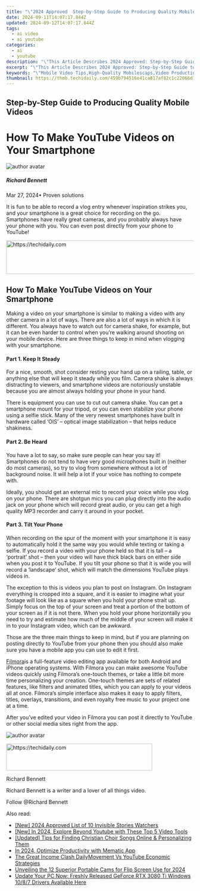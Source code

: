 ```yaml
---
title: "\"2024 Approved  Step-by-Step Guide to Producing Quality Mobile Videos\""
date: 2024-09-11T14:07:17.844Z
updated: 2024-09-12T14:07:17.844Z
tags:
  - ai video
  - ai youtube
categories:
  - ai
  - youtube
description: "\"This Article Describes 2024 Approved: Step-by-Step Guide to Producing Quality Mobile Videos\""
excerpt: "\"This Article Describes 2024 Approved: Step-by-Step Guide to Producing Quality Mobile Videos\""
keywords: "\"Mobile Video Tips,High-Quality Mobilescaps,Video Production Guide,Good Mobile Videoguide,Top Mobile Video Techniques,Quality Video Creation,Produce Excellent Videos\""
thumbnail: https://thmb.techidaily.com/459b794516e41ca817af82c1c22066d193c455f4891dd7a8e040210befb5bf6c.jpg
---
```


## Step-by-Step Guide to Producing Quality Mobile Videos

# How To Make YouTube Videos on Your Smartphone

![author avatar](https://images.wondershare.com/filmora/article-images/richard-bennett.jpg)

##### Richard Bennett

 Mar 27, 2024• Proven solutions

 It is fun to be able to record a vlog entry whenever inspiration strikes you, and your smartphone is a great choice for recording on the go. Smartphones have really great cameras, and you probably always have your phone with you. You can even post directly from your phone to YouTube!

<!-- affiliate ads begin -->
<a href="https://unicoeye.pxf.io/c/5597632/2134246/18498" target="_top" id="2134246">
  <img src="//a.impactradius-go.com/display-ad/18498-2134246" border="0" alt="https://techidaily.com" width="728" height="90"/>
</a>
<img height="0" width="0" src="https://unicoeye.pxf.io/i/5597632/2134246/18498" style="position:absolute;visibility:hidden;" border="0" />
<!-- affiliate ads end -->

## How To Make YouTube Videos on Your Smartphone

 Making a video on your smartphone is similar to making a video with any other camera in a lot of ways. There are also a lot of ways in which it is different. You always have to watch out for camera shake, for example, but it can be even harder to control when you’re walking around shooting on your mobile device. Here are three things to keep in mind when vlogging with your smartphone.

#### Part 1\. Keep It Steady

 For a nice, smooth, shot consider resting your hand up on a railing, table, or anything else that will keep it steady while you film. Camera shake is always distracting to viewers, and smartphone videos are notoriously unstable because you are almost always holding your phone in your hand.

 There is equipment you can use to cut out camera shake. You can get a smartphone mount for your tripod, or you can even stabilize your phone using a selfie stick. Many of the very newest smartphones have built in hardware called ‘OIS’ – optical image stabilization – that helps reduce shakiness.

#### Part 2\. Be Heard

 You have a lot to say, so make sure people can hear you say it! Smartphones do not tend to have very good microphones built in (neither do most cameras), so try to vlog from somewhere without a lot of background noise. It will help a lot if your voice has nothing to compete with.

 Ideally, you should get an external mic to record your voice while you vlog on your phone. There are shotgun mics you can plug directly into the audio jack on your phone which will record great audio, or you can get a high quality MP3 recorder and carry it around in your pocket.

#### Part 3\. Tilt Your Phone

 When recording on the spur of the moment with your smartphone it is easy to automatically hold it the same way you would while texting or taking a selfie. If you record a video with your phone held so that it is tall – a ‘portrait’ shot – then your video will have thick black bars on either side when you post it to YouTube. If you tilt your phone so that it is wide you will record a ‘landscape’ shot, which will match the dimensions YouTube plays videos in.

 The exception to this is videos you plan to post on Instagram. On Instagram everything is cropped into a square, and it is easier to imagine what your footage will look like as a square when you hold your phone strait up. Simply focus on the top of your screen and treat a portion of the bottom of your screen as if it is not there. When you hold your phone horizontally you need to try and estimate how much of the middle of your screen will make it in to your Instagram video, which can be awkward.

 Those are the three main things to keep in mind, but if you are planning on posting directly to YouTube from your phone then you should also make sure you have a mobile app you can use to edit it first.

[Filmora](https://tools.techidaily.com/wondershare/filmora/download/)is a full-feature video editing app available for both Android and iPhone operating systems. With Filmora you can make awesome YouTube videos quickly using Filmora’s one-touch themes, or take a little bit more time personalizing your creation. One-touch themes are sets of related features, like filters and animated titles, which you can apply to your videos all at once. Filmora’s simple interface also makes it easy to apply filters, titles, overlays, transitions, and even royalty free music to your project one at a time.

 After you’ve edited your video in Filmora you can post it directly to YouTube or other social media sites right from the app.

![author avatar](https://images.wondershare.com/filmora/article-images/richard-bennett.jpg)

<!-- affiliate ads begin -->
<a href="https://aligracehair.sjv.io/c/5597632/2115919/19272" target="_top" id="2115919">
  <img src="//a.impactradius-go.com/display-ad/19272-2115919" border="0" alt="https://techidaily.com" width="392" height="72"/>
</a>
<img height="0" width="0" src="https://aligracehair.sjv.io/i/5597632/2115919/19272" style="position:absolute;visibility:hidden;" border="0" />
<!-- affiliate ads end -->

Richard Bennett

Richard Bennett is a writer and a lover of all things video.

Follow @Richard Bennett

<ins class="adsbygoogle"
     style="display:block"
     data-ad-format="autorelaxed"
     data-ad-client="ca-pub-7571918770474297"
     data-ad-slot="1223367746"></ins>

<ins class="adsbygoogle"
     style="display:block"
     data-ad-client="ca-pub-7571918770474297"
     data-ad-slot="8358498916"
     data-ad-format="auto"
     data-full-width-responsive="true"></ins>

<span class="atpl-alsoreadstyle">Also read:</span>
<div><ul>
<li><a href="https://instagram-video-files.techidaily.com/new-2024-approved-list-of-10-invisible-stories-watchers/"><u>[New] 2024 Approved List of 10 Invisible Stories Watchers</u></a></li>
<li><a href="https://youtube-docs.techidaily.com/n-2024-explore-beyond-youtube-with-these-top-5-video-tools/"><u>[New] In 2024, Explore Beyond Youtube with These Top 5 Video Tools</u></a></li>
<li><a href="https://some-skills.techidaily.com/updated-tips-for-finding-christian-choir-songs-online-and-personalizing-them/"><u>[Updated] Tips for Finding Christian Choir Songs Online & Personalizing Them</u></a></li>
<li><a href="https://extra-guidance.techidaily.com/in-2024-optimize-productivity-with-mematic-app/"><u>In 2024, Optimize Productivity with Mematic App</u></a></li>
<li><a href="https://youtube-docs.techidaily.com/reat-income-clash-dailymovement-vs-youtube-economic-strategies/"><u>The Great Income Clash DailyMovement Vs YouTube Economic Strategies</u></a></li>
<li><a href="https://youtube-docs.techidaily.com/ling-the-12-superior-portable-cams-for-flip-screen-use-for-2024/"><u>Unveiling the 12 Superior Portable Cams for Flip Screen Use for 2024</u></a></li>
<li><a href="https://driver-download.techidaily.com/update-your-pc-now-freshly-released-geforce-rtx-3080-ti-windows-1087-drivers-available-here/"><u>Update Your PC Now: Freshly Released GeForce RTX 3080 Ti Windows 10/8/7 Drivers Available Here</u></a></li>
</ul></div>


